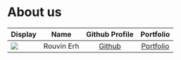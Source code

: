 # About us

Display |    Name    | Github Profile | Portfolio 
--------|:----------:|:--------------:|:---------:
![](https://via.placeholder.com/100.png?text=Photo) | Rouvin Erh | [Github](https://github.com/rouvinerh) | [Portfolio](docs/team/johndoe.md)
